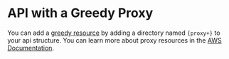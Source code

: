 # API with a Greedy Proxy

You can add a [greedy resource](https://docs.aws.amazon.com/apigateway/latest/developerguide/api-gateway-set-up-simple-proxy.html) by adding a directory named `{proxy+}` to your api structure. You can learn more about proxy resources in the [AWS Documentation](https://docs.aws.amazon.com/apigateway/latest/developerguide/api-gateway-set-up-simple-proxy.html).

